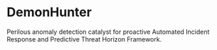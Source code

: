 # DemonHunter
Perilous anomaly detection catalyst for proactive Automated Incident Response and Predictive Threat Horizon Framework.
